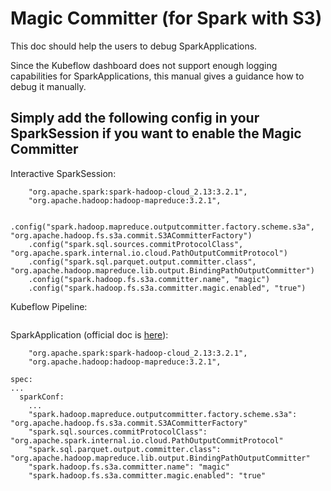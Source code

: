# Magic Committer (for Spark with S3)

This doc should help the users to debug SparkApplications.

Since the Kubeflow dashboard does not support enough logging capabilities for SparkApplications, this manual gives a guidance how to debug it manually.

## Simply add the following config in your SparkSession if you want to enable the Magic Committer

Interactive SparkSession:
```
    "org.apache.spark:spark-hadoop-cloud_2.13:3.2.1",
    "org.apache.hadoop:hadoop-mapreduce:3.2.1",
```
```
    .config("spark.hadoop.mapreduce.outputcommitter.factory.scheme.s3a", "org.apache.hadoop.fs.s3a.commit.S3ACommitterFactory")
    .config("spark.sql.sources.commitProtocolClass", "org.apache.spark.internal.io.cloud.PathOutputCommitProtocol")
    .config("spark.sql.parquet.output.committer.class", "org.apache.hadoop.mapreduce.lib.output.BindingPathOutputCommitter")
    .config("spark.hadoop.fs.s3a.committer.name", "magic")
    .config("spark.hadoop.fs.s3a.committer.magic.enabled", "true")
```

Kubeflow Pipeline:
```

```

SparkApplication (official doc is [here](https://github.com/GoogleCloudPlatform/spark-on-k8s-operator/blob/master/docs/user-guide.md#using-tolerations)):
```
    "org.apache.spark:spark-hadoop-cloud_2.13:3.2.1",
    "org.apache.hadoop:hadoop-mapreduce:3.2.1",
```
```
spec:
...
  sparkConf:
    ...
    "spark.hadoop.mapreduce.outputcommitter.factory.scheme.s3a": "org.apache.hadoop.fs.s3a.commit.S3ACommitterFactory"
    "spark.sql.sources.commitProtocolClass": "org.apache.spark.internal.io.cloud.PathOutputCommitProtocol"
    "spark.sql.parquet.output.committer.class": "org.apache.hadoop.mapreduce.lib.output.BindingPathOutputCommitter"
    "spark.hadoop.fs.s3a.committer.name": "magic"
    "spark.hadoop.fs.s3a.committer.magic.enabled": "true"
```